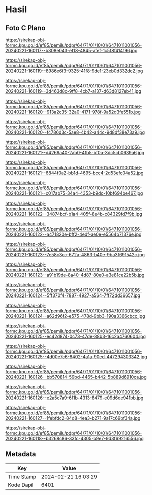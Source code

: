 # Hasil

## Foto C Plano

https://sirekap-obj-formc.kpu.go.id/ef85/pemilu/pdpr/64/71/01/10/01/6471011001056-20240221-160117--b308e043-ef18-4845-afef-1c5f8f414196.jpg

https://sirekap-obj-formc.kpu.go.id/ef85/pemilu/pdpr/64/71/01/10/01/6471011001056-20240221-160119--8986e6f3-9325-41f8-9de1-23eb0d332dc2.jpg

https://sirekap-obj-formc.kpu.go.id/ef85/pemilu/pdpr/64/71/01/10/01/6471011001056-20240221-160119--3d463d8c-9ff8-4cb7-a137-d63d8127eb41.jpg

https://sirekap-obj-formc.kpu.go.id/ef85/pemilu/pdpr/64/71/01/10/01/6471011001056-20240221-160120--913a2c35-32a0-4171-978f-9a52d3fe551b.jpg

https://sirekap-obj-formc.kpu.go.id/ef85/pemilu/pdpr/64/71/01/10/01/6471011001056-20240221-160120--f4786d3c-5ae8-4b42-a44c-9d8df38e73a9.jpg

https://sirekap-obj-formc.kpu.go.id/ef85/pemilu/pdpr/64/71/01/10/01/6471011001056-20240221-160121--d4269a40-2ab0-4fb5-bf0a-3dc5cb0639a6.jpg

https://sirekap-obj-formc.kpu.go.id/ef85/pemilu/pdpr/64/71/01/10/01/6471011001056-20240221-160121--6844f0a2-bb1d-4695-bcc4-2d53efc04a52.jpg

https://sirekap-obj-formc.kpu.go.id/ef85/pemilu/pdpr/64/71/01/10/01/6471011001056-20240221-160121--c017ab75-34a4-4353-b9dc-10bf694be467.jpg

https://sirekap-obj-formc.kpu.go.id/ef85/pemilu/pdpr/64/71/01/10/01/6471011001056-20240221-160122--34874bcf-b1a4-405f-8e4b-c84329fd7f9b.jpg

https://sirekap-obj-formc.kpu.go.id/ef85/pemilu/pdpr/64/71/01/10/01/6471011001056-20240221-160122--a471820e-bff2-4edf-ae0e-e5564b71376e.jpg

https://sirekap-obj-formc.kpu.go.id/ef85/pemilu/pdpr/64/71/01/10/01/6471011001056-20240221-160123--7e58c3cc-672a-4863-b40e-9ba3f691542c.jpg

https://sirekap-obj-formc.kpu.go.id/ef85/pemilu/pdpr/64/71/01/10/01/6471011001056-20240221-160123--a91b19de-8a40-4d87-80e0-a3e81ce22b5b.jpg

https://sirekap-obj-formc.kpu.go.id/ef85/pemilu/pdpr/64/71/01/10/01/6471011001056-20240221-160124--5ff370f4-7887-4927-a564-7ff72dd36657.jpg

https://sirekap-obj-formc.kpu.go.id/ef85/pemilu/pdpr/64/71/01/10/01/6471011001056-20240221-160124--a62d96f2-e575-478d-9bb3-190a3366cbcc.jpg

https://sirekap-obj-formc.kpu.go.id/ef85/pemilu/pdpr/64/71/01/10/01/6471011001056-20240221-160125--ec42d874-0c73-47de-88b3-16c2a4760604.jpg

https://sirekap-obj-formc.kpu.go.id/ef85/pemilu/pdpr/64/71/01/10/01/6471011001056-20240221-160125--4d00e7c6-8402-4a1a-90ed-447294303342.jpg

https://sirekap-obj-formc.kpu.go.id/ef85/pemilu/pdpr/64/71/01/10/01/6471011001056-20240221-160126--bb570814-59bd-4465-b442-5b889d6910ca.jpg

https://sirekap-obj-formc.kpu.go.id/ef85/pemilu/pdpr/64/71/01/10/01/6471011001056-20240221-160126--e2a5c7a9-6f1b-4313-8479-e09d6de941bb.jpg

https://sirekap-obj-formc.kpu.go.id/ef85/pemilu/pdpr/64/71/01/10/01/6471011001056-20240221-160127--1febfdc2-84d8-4ea3-b271-9a17c69bf34a.jpg

https://sirekap-obj-formc.kpu.go.id/ef85/pemilu/pdpr/64/71/01/10/01/6471011001056-20240221-160118--b3268c86-33fc-4305-b9e7-9d3f69216556.jpg


## Metadata

| Key        | Value               |
| ---------- | ------------------- |
| Time Stamp | 2024-02-21 16:03:29 |
| Kode Dapil | 6401                |



